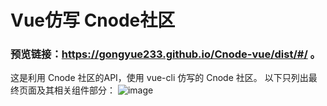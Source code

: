 # Vue仿写 Cnode社区
### 预览链接：https://gongyue233.github.io/Cnode-vue/dist/#/ 。
这是利用 Cnode 社区的API，使用 vue-cli 仿写的 Cnode 社区。
以下只列出最终页面及其相关组件部分：
![image](https://user-images.githubusercontent.com/73221358/114378262-1f858b00-9bba-11eb-874f-cb908c4df1a7.png)

